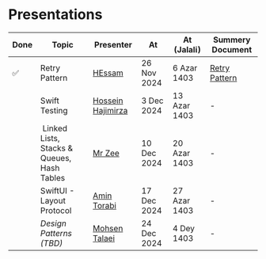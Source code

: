 # Presentations

| Done | Topic                                        | Presenter                                                 | At          | At (Jalali)  | Summery Document                                |
| ---- | -------------------------------------------- | --------------------------------------------------------- | ----------- | ------------ | ----------------------------------------------- |
| ✅   | Retry Pattern                                | [HEssam](https://github.com/helloitshessam)               | 26 Nov 2024 | 6 Azar 1403  | [Retry Pattern](Presentations/retry-pattern.md) |
|      | Swift Testing                                | [Hossein Hajimirza](https://github.com/hosseinhajiimirza) | 3 Dec 2024  | 13 Azar 1403 | -                                               |
|      | ‌ Linked Lists, Stacks & Queues, Hash Tables | [Mr Zee](https://github.com/MrZeeee)                      | 10 Dec 2024 | 20 Azar 1403 | -                                               |
|      | SwiftUI - Layout Protocol                    | [Amin Torabi](https://github.com/ATMasoumi)               | 17 Dec 2024 | 27 Azar 1403 | -                                               |
|      | _Design Patterns (TBD)_                      | [Mohsen Talaei](https://github.com/talaei66mohsen)        | 24 Dec 2024 | 4 Dey 1403   | -                                               |
